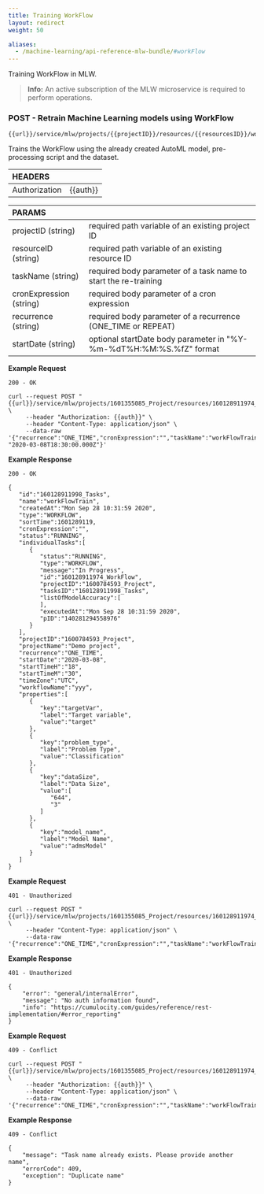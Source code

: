 ```yaml
---
title: Training WorkFlow
layout: redirect
weight: 50

aliases:
  - /machine-learning/api-reference-mlw-bundle/#workFlow
---
```


Training WorkFlow in MLW.

>**Info:** An active subscription of the MLW microservice is required to perform operations.

### POST - Retrain Machine Learning models using WorkFlow

```
{{url}}/service/mlw/projects/{{projectID}}/resources/{{resourcesID}}/workflow
```

Trains the WorkFlow using the already created AutoML model, pre-processing script and the dataset.

|HEADERS||
|:---|:---|
|Authorization|{{auth}}

|PARAMS||
|:---|:---|
|projectID (string)| required path variable of an existing project ID
|resourceID (string)| required path variable of an existing resource ID
|taskName (string)| required body parameter of a task name to start the re-training
|cronExpression (string)| required body parameter of a cron expression
|recurrence (string)| required body parameter of a recurrence (ONE_TIME or REPEAT)
|startDate (string)| optional startDate body parameter in "%Y-%m-%dT%H:%M:%S.%fZ" format 

**Example Request**

```
200 - OK

curl --request POST "{{url}}/service/mlw/projects/1601355085_Project/resources/160128911974_WorkFlow/workflow" \
     --header "Authorization: {{auth}}" \
     --header "Content-Type: application/json" \
     --data-raw '{"recurrence":"ONE_TIME","cronExpression":"","taskName":"workFlowTrain","startDate": "2020-03-08T18:30:00.000Z"}'
```

**Example Response**

```
200 - OK

{
   "id":"160128911998_Tasks",
   "name":"workFlowTrain",
   "createdAt":"Mon Sep 28 10:31:59 2020",
   "type":"WORKFLOW",
   "sortTime":1601289119,
   "cronExpression":"",
   "status":"RUNNING",
   "individualTasks":[
      {
         "status":"RUNNING",
         "type":"WORKFLOW",
         "message":"In Progress",
         "id":"160128911974_WorkFlow",
         "projectID":"1600784593_Project",
         "tasksID":"160128911998_Tasks",
         "listOfModelAccuracy":[  
         ],
         "executedAt":"Mon Sep 28 10:31:59 2020",
         "pID":"140281294558976"
      }
   ],
   "projectID":"1600784593_Project",
   "projectName":"Demo project",
   "recurrence":"ONE_TIME",
   "startDate":"2020-03-08",
   "startTimeH":"18",
   "startTimeM":"30",
   "timeZone":"UTC",
   "workflowName":"yyy",
   "properties":[
      {
         "key":"targetVar",
         "label":"Target variable",
         "value":"target"
      },
      {
         "key":"problem_type",
         "label":"Problem Type",
         "value":"Classification"
      },
      {
         "key":"dataSize",
         "label":"Data Size",
         "value":[
            "644",
            "3"
         ]
      },
      {
         "key":"model_name",
         "label":"Model Name",
         "value":"admsModel"
      }
   ]
}
```

**Example Request**

```
401 - Unauthorized

curl --request POST "{{url}}/service/mlw/projects/1601355085_Project/resources/160128911974_WorkFlow/workflow" \
     --header "Content-Type: application/json" \
     --data-raw '{"recurrence":"ONE_TIME","cronExpression":"","taskName":"workFlowTrain"}'
```

**Example Response**

```
401 - Unauthorized

{
    "error": "general/internalError",
    "message": "No auth information found",
    "info": "https://cumulocity.com/guides/reference/rest-implementation/#error_reporting"
}
```

**Example Request**

```
409 - Conflict

curl --request POST "{{url}}/service/mlw/projects/1601355085_Project/resources/160128911974_WorkFlow/workflow" \
     --header "Authorization: {{auth}}" \
     --header "Content-Type: application/json" \
     --data-raw '{"recurrence":"ONE_TIME","cronExpression":"","taskName":"workFlowTrain"}'
```

**Example Response**

```
409 - Conflict

{
    "message": "Task name already exists. Please provide another name",
    "errorCode": 409,
    "exception": "Duplicate name"
}
```




